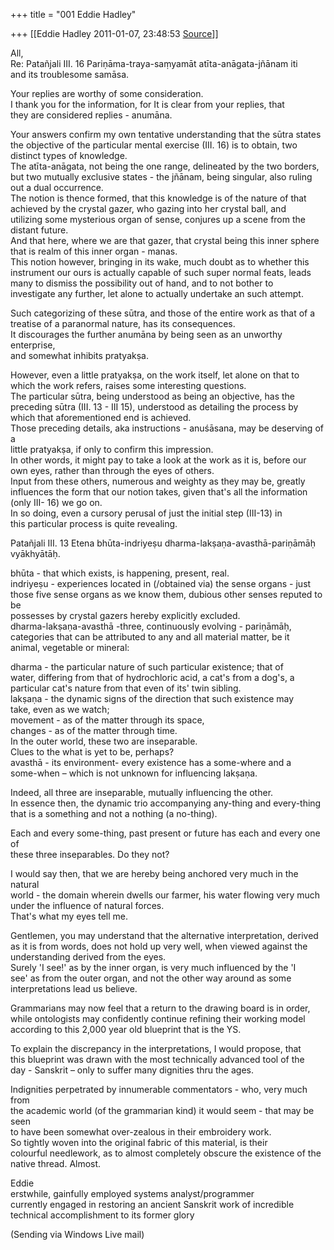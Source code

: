 +++
title = "001 Eddie Hadley"

+++
[[Eddie Hadley	2011-01-07, 23:48:53 [Source](https://groups.google.com/g/samskrita/c/7IJ_lV0tY-I)]]



All,  
Re: Patañjali III. 16 Pariṇāma-traya-saṃyamāt atīta-anāgata-jñānam iti  
and its troublesome samāsa.

Your replies are worthy of some consideration.  
I thank you for the information, for It is clear from your replies, that  
they are considered replies - anumāna.

Your answers confirm my own tentative understanding that the sūtra states  
the objective of the particular mental exercise (III. 16) is to obtain, two  
distinct types of knowledge.  
The atīta-anāgata, not being the one range, delineated by the two borders,  
but two mutually exclusive states - the jñānam, being singular, also ruling  
out a dual occurrence.  
The notion is thence formed, that this knowledge is of the nature of that  
achieved by the crystal gazer, who gazing into her crystal ball, and  
utilizing some mysterious organ of sense, conjures up a scene from the  
distant future.  
And that here, where we are that gazer, that crystal being this inner sphere  
that is realm of this inner organ - manas.  
This notion however, bringing in its wake, much doubt as to whether this  
instrument our ours is actually capable of such super normal feats, leads  
many to dismiss the possibility out of hand, and to not bother to  
investigate any further, let alone to actually undertake an such attempt.

Such categorizing of these sūtra, and those of the entire work as that of a  
treatise of a paranormal nature, has its consequences.  
It discourages the further anumāna by being seen as an unworthy enterprise,  
and somewhat inhibits pratyakṣa.

However, even a little pratyakṣa, on the work itself, let alone on that to  
which the work refers, raises some interesting questions.  
The particular sūtra, being understood as being an objective, has the  
preceding sūtra (III. 13 - III 15), understood as detailing the process by  
which that aforementioned end is achieved.  
Those preceding details, aka instructions - anuśāsana, may be deserving of a  
little pratyakṣa, if only to confirm this impression.  
In other words, it might pay to take a look at the work as it is, before our  
own eyes, rather than through the eyes of others.  
Input from these others, numerous and weighty as they may be, greatly  
influences the form that our notion takes, given that's all the information  
(only III- 16) we go on.  
In so doing, even a cursory perusal of just the initial step (III-13) in  
this particular process is quite revealing.

Patañjali III. 13 Etena bhūta-indriyeṣu dharma-lakṣaṇa-avasthā-pariṇāmāḥ  
vyākhyātāḥ.

bhūta - that which exists, is happening, present, real.  
indriyeṣu - experiences located in (/obtained via) the sense organs - just  
those five sense organs as we know them, dubious other senses reputed to be  
possesses by crystal gazers hereby explicitly excluded.  
dharma-lakṣaṇa-avasthā -three, continuously evolving - pariṇāmāḥ,  
categories that can be attributed to any and all material matter, be it  
animal, vegetable or mineral:

dharma - the particular nature of such particular existence; that of  
water, differing from that of hydrochloric acid, a cat's from a dog's, a  
particular cat's nature from that even of its' twin sibling.  
lakṣaṇa - the dynamic signs of the direction that such existence may  
take, even as we watch;  
movement - as of the matter through its space,  
changes - as of the matter through time.  
In the outer world, these two are inseparable.  
Clues to the what is yet to be, perhaps?  
avasthā - its environment- every existence has a some-where and a  
some-when – which is not unknown for influencing lakṣaṇa.

Indeed, all three are inseparable, mutually influencing the other.  
In essence then, the dynamic trio accompanying any-thing and every-thing  
that is a something and not a nothing (a no-thing).

Each and every some-thing, past present or future has each and every one of  
these three inseparables. Do they not?

I would say then, that we are hereby being anchored very much in the natural  
world - the domain wherein dwells our farmer, his water flowing very much  
under the influence of natural forces.  
That's what my eyes tell me.

  
Gentlemen, you may understand that the alternative interpretation, derived  
as it is from words, does not hold up very well, when viewed against the  
understanding derived from the eyes.  
Surely 'I see!' as by the inner organ, is very much influenced by the 'I  
see' as from the outer organ, and not the other way around as some  
interpretations lead us believe.

Grammarians may now feel that a return to the drawing board is in order,  
while ontologists may confidently continue refining their working model  
according to this 2,000 year old blueprint that is the YS.

To explain the discrepancy in the interpretations, I would propose, that  
this blueprint was drawn with the most technically advanced tool of the  
day - Sanskrit – only to suffer many dignities thru the ages.

Indignities perpetrated by innumerable commentators - who, very much from  
the academic world (of the grammarian kind) it would seem - that may be seen  
to have been somewhat over-zealous in their embroidery work.  
So tightly woven into the original fabric of this material, is their  
colourful needlework, as to almost completely obscure the existence of the  
native thread. Almost.

Eddie  
erstwhile, gainfully employed systems analyst/programmer  
currently engaged in restoring an ancient Sanskrit work of incredible  
technical accomplishment to its former glory

  
(Sending via Windows Live mail)  

